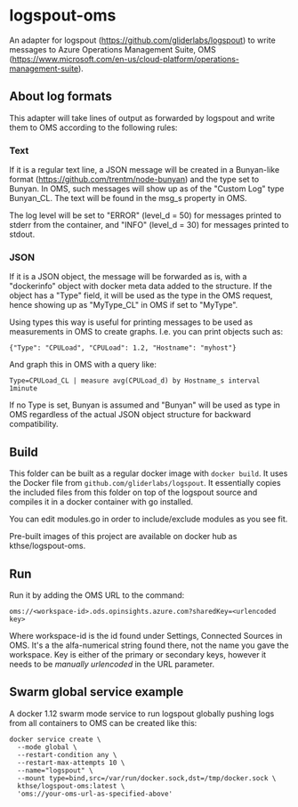 # logspout-oms

An adapter for logspout (https://github.com/gliderlabs/logspout) to write
messages to Azure Operations Management Suite, OMS
(https://www.microsoft.com/en-us/cloud-platform/operations-management-suite).

## About log formats

This adapter will take lines of output as forwarded by logspout and write them
to OMS according to the following rules:

### Text

If it is a regular text line, a JSON message will be created in a
Bunyan-like format (https://github.com/trentm/node-bunyan) and the
type set to Bunyan. In OMS, such messages will show up as of the
"Custom Log" type Bunyan_CL. The text will be found in the msg_s
property in OMS.

The log level will be set to "ERROR" (level_d = 50) for messages
printed to stderr from the container, and "INFO" (level_d = 30) for
messages printed to stdout.

### JSON

If it is a JSON object, the message will be forwarded as is, with
a "dockerinfo" object with docker meta data added to the structure.
If the object has a "Type" field, it will be used as the type in the
OMS request, hence showing up as "MyType_CL" in OMS if set to "MyType".

Using types this way is useful for printing messages to be used
as measurements in OMS to create graphs. I.e. you can print objects
such as:
```
{"Type": "CPULoad", "CPULoad": 1.2, "Hostname": "myhost"}
```

And graph this in OMS with a query like:
```
Type=CPULoad_CL | measure avg(CPULoad_d) by Hostname_s interval 1minute
```

If no Type is set, Bunyan is assumed and "Bunyan" will be used
as type in OMS regardless of the actual JSON object structure for backward
compatibility.

## Build

This folder can be built as a regular docker image with `docker build`. It
uses the Docker file from `github.com/gliderlabs/logspout`. It essentially
copies the included files from this folder on top of the logspout source and
compiles it in a docker container with go installed.

You can edit modules.go in order to include/exclude modules as you see fit.

Pre-built images of this project are available on docker hub as kthse/logspout-oms.

## Run

Run it by adding the OMS URL to the command:

```
oms://<workspace-id>.ods.opinsights.azure.com?sharedKey=<urlencoded key>
```

Where workspace-id is the id found under Settings, Connected Sources in
OMS. It's a the alfa-numerical string found there, not the name you gave
the workspace. Key is either of the primary or secondary keys, however
it needs to be *manually urlencoded* in the URL parameter.

## Swarm global service example

A docker 1.12 swarm mode service to run logspout globally pushing logs
from all containers to OMS can be created like this:

```
docker service create \
  --mode global \
  --restart-condition any \
  --restart-max-attempts 10 \
  --name="logspout" \
  --mount type=bind,src=/var/run/docker.sock,dst=/tmp/docker.sock \
  kthse/logspout-oms:latest \
  'oms://your-oms-url-as-specified-above'
```
